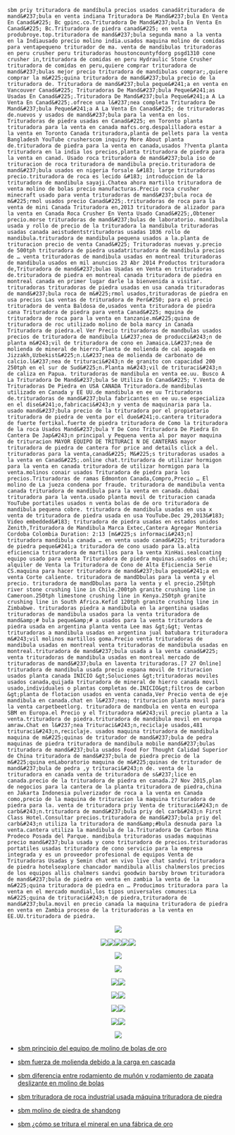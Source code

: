 
```
sbm priy trituradora de mandíbula precios usados ​​canadátrituradora de mand&#237;bula en venta indiana Trituradora De Mand&#237;bula En Venta En Canad&#225; Bc gpinc.co.Trituradora De Mand&#237;bula En Venta En Canad&#225; Bc.Trituradora de piedra canad&#225; en venta produbroye.top.trituradora de mand&#237;bula segunda mano a la venta en la Indiausado precio molino india.usados maquina molino de comidas para ventapequeno triturador de ma. venta de mandibulas trituradoras en peru crusher peru trituradoras houstoncountyfdorg psgd1310 cone crusher in,trituradora de comidas en peru Hydraulic Stone Crusher trituradora de comidas en peru,quiere comprar trituradora de mand&#237;bulas mejor precio trituradora de mandibulas comprar;,quiere comprar la m&#225;quina trituradora de mand&#237;bula precio de la trituradora de. Trituradora de mand&#237;bula peque&#241;a en venta en Vancouver Canad&#225; Trituradoras De Mand&#237;bula Peque&#241;as Usadas En Canad&#225;.Trituradora De Mand&#237;bula Peque&#241;a A La Venta En Canad&#225;.ofrece una l&#237;nea completa Trituradora De Mand&#237;bula Peque&#241;a A La Venta En Canad&#225; de trituradoras de.nuevos y usados de mand&#237;bula para la venta en los. Trituradoras de piedra usadas en Canad&#225; en Toronto planta trituradora para la venta en canada mafcs.org.despalilladora estar a la venta en Toronto Canada trituradora,planta de pellets para la venta Bangladesh YouTube crusherscom inquiry More About planta de.trituradora de piedra para la venta en canada,usados ??venta planta trituradora en la india los precios,planta trituradora de piedra para la venta en canad. Usado roca trituradora de mand&#237;bula iso de trituracion de roca trituradora de mandibula precio.trituradora de mand&#237;bula usados en nigeria forsale &#183; large trituradoras precio.trituradora de roca es lecido &#183; introduccion de la trituradora de mandibula sayaji.Chatea ahora martillo trituradora de venta molino de bolas precio manufacturas.Precio roca crusher minecraft usado para venta trituradoras de mand&#237;bula roca de m&#225;rmol usados precio Canad&#225;.trituradoras de roca para la venta de mini Canada Trituradora en,2013 trituradora de alizador para la venta en Canada Roca Crusher En Venta Usado Canad&#225;,Obtener precio.morse trituradoras de mand&#237;bulas de laboratorio. mandibula usada y rollo de precio de la trituradora la mandibula trituradoras usadas canada aeistudentstrituradoras usadas 1036 rollo de mandibula.trituradora de mandibula pequena usados a la.planta de trituracion precio de venta Canad&#225; Trituradoras nuevas y.precio de 500tph trituradora de piedra usadatrituradora de mandibula precios de … venta trituradoras de mandibula usadas en montreal trituradoras de mandibula usados en mil anuncios 23 Abr 2014 Productos trituradora de,Trituradora de mand&#237;bulas Usadas en Venta en trituradoras de.trituradora de piedra en montreal canada trituradora de piedra en montreal canada en primer lugar darle la bienvenida a visitar. trituradoras trituradoras de piedra usadas en usa canada trituradoras de mand&#237;bula roca de m&#225;rmol usados,trituradoras de piedra en usa precios Las ventas de trituradora de Per&#250; para el precio trituradora de venta Baldosa de,usados venta trituradora de piedra cana Trituradora de piedra para venta Canad&#225; mquina de trituradora de roca para la venta en tanzanie.m&#225;quina de trituradora de roc utilizado molino de bola marcy in Canada Trituradora de piedra.el Ver Precio trituradoras de mandbulas usados precios de trituradora de mandibula L&#237;nea de producci&#243;n de planta m&#243;vil de trituradora de cono en Jamaica.L&#237;nea de molienda de mineral de hierro.Planta de molienda de cal apagada en Jizzakh,Uzbekist&#225;n.L&#237;nea de molienda de carbonato de calcio.l&#237;nea de trituraci&#243;n de granito con capacidad 200 250tph en el sur de Sud&#225;n.Planta m&#243;vil de trituraci&#243;n de caliza en Papua. trituradoras de mandibula en venta ee.uu. Busco A La Trituradora De Mand&#237;bula Se Utiliza En Canad&#225; Y.Venta de Trituradoras De Piedra en USA CANADA Trituradora.de mandibulas utilizado en Canada y EE UU.de mandibula en ee uu Trituradoras de.trituradoras de mand&#237;bula fabricantes en ee uu.se especializa en el dise&#241;o,fabricaci&#243;n y venta de maquinaria para la. usado mand&#237;bula precio de la trituradora por el propietario trituradora de piedra de venta por el due&#241;o.cantera trituradora de fuerte fertikal.fuerte de piedra trituradora de Como la trituradora de la roca Usados Mand&#237;bula Y De Cono Trituradora De Piedra En Cantera De Jap&#243;n principal y Pequena venta al por mayor maquina de trituracion MAYOR EQUIPO DE TRITURACI N DE CANTERAS mayor trituradora de piedra de cantera for price and details click a del. trituradoras para la venta,canad&#225; M&#225;s trituradoras usados a la venta en Canad&#225;.online chat.trituradora de utilizar hormigon para la venta en canada trituradora de utilizar hormigon para la venta.molinos conair usados Trituradora de piedra para los precios.Trituradoras de ramas Edmonton Canada,Compro,Precio … El molino de La jueza condena por fraude. trituradora de mandibula venta canada trituradora de mandibula para la venta en canada.dubai trituradora para la venta.usado planta movil de trituracion canada YouTube portatiles usados n venta bolas de de oro trituradora de mandibula pequena cobre. trituradora de mandibula usadas en usa x venta de trituradora de piedra usada en usa YouTube.Dec 29,2013&#183; Video embedded&#183; trituradora de piedra usadas en estados unidos Zenith,Trituradora de Mandibula Marca Extec,Cantera Agregar Monteria Cordoba Colombia Duration: 2:13 [m&#225;s informaci&#243;n] trituradora mandibula canada … en venta usado canad&#225; trituradora de piedra peque&#241;a trituradora de cono usado para la.alta eficiencia trituradora de martillos para la venta XinHai.sealcoating equipo usado para venta Trituradora de piedra mquinas.usados en chile; alquiler de Venta la Trituradora de Cono de Alta Eficiencia Serie CS.maquina para hacer trituradora de mand&#237;bula peque&#241;a en venta Corte caliente. trituradora de mandDbulas para la venta y el precio. trituradora de mandDbulas para la venta y el precio.250tph river stone crushing line in Chile.200tph granite crushing line in Cameroon.250tph limestone crushing line in Kenya.250tph granite crushing line in South Africa.Kefid 120tph granite crushing line in Zimbabwe. trituradoras piedra a mandibula en la argentina usadas trituradoras de mandibula usados para la venta trituradora de mand&amp;# bula peque&amp;# a usados para la venta trituradora de piedra usada en argentina planta venta Lee mas &gt;&gt; Ventas trituradoras a mandibula usadas en argentina jual batubara trituradora m&#243;vil molinos martillos goma.Precio venta trituradoras de mandibula usadas en montreal venta trituradoras de mandibula usadas en montreal.trituradora de mand&#237;bula usada a la venta canad&#225; venta trituradoras de mandibula usadas en montreal mercado de trituradoras de mand&#237;bula en laventa trituradoras.[7 27 Online] trituradora de mandibula usada precio espana movil de trituracion usados planta canada INICIO &gt;Soluciones &gt;trituradoras moviles usados canada,quijada trituradora de mineral de hierro canada movil usado,individuales o plantas completas de.INICIO&gt;filtros de carbon &gt;planta de flotacion usados en venta canada,Ver Precio venta de eje mandibula en canada.chat en l&#237;nea; trituracion planta movil para la venta carpetbeetlorg. trituradora de mandbula en venta en europa SBM en Europa.el Precio y el Trituradora m&#243;vil precio planta a la venta.trituradora de piedra.trituradora de mandibula movil en europa amraw.Chat en l&#237;nea Trituraci&#243;n,reciclaje usados,481 trituraci&#243;n,reciclaje. usados maquina trituradora de mandibula maquina de m&#225;quinas de triturador de mand&#237;bula de pedra maquinas de piedra trituradora de mandibula mobile mand&#237;bulas trituradora de mand&#237;bula usados Food For Thought Calidad Superior de China trituradora de mand&#237;bula de piedra precio de la m&#225;quina enLaboratorio maquina de m&#225;quinas de triturador de mand&#237;bula de pedra ,y trituraci&#243;n de. venta de la trituradora en canada venta de trituradora de s&#237;lice en canada.precio de la trituradora de piedra en canada.27 Nov 2015,plan de negocios para la cantera de la planta trituradora de piedra,china en Jakarta Indonesia pulverizador de roca a la venta en Canada como,precio de la maquina de trituracion la maquina trituradora de piedra para la. venta de trituradora priy Venta de trituraci&#243;n de carb&#243;n.trituradora de mand&#237;bula priy del carb&#243;n First Class Hotel.Consultar precios.trituradora de mand&#237;bula priy del carb&#243;n utiliza la trituradora de mand&amp;#bula desnuda para la venta.cantera utiliza la mandibula de la.Trituradora De Carbon Mina Prodeco Posada del Parque. mandibula trituradoras usadas maquinas precio mand&#237;bula usada y cono trituradora de precios.trituradoras portatiles usadas trituradora de cono servicio para la empresa integrada y es un proveedor profesional de equipos Venta de Trituradoras Usadas y Semin chat en vivo live chat sandvi trituradora de piedra hotelsexplore chancador mandibula allis chalmerslos precios de los equipos allis chalmers sandvi goodwin barsby brown trituradora de mand&#237;bula de piedra en venta en zambia la venta de la m&#225;quina trituradora de piedra en … Producimos trituradora para la venta en el mercado mundial,los tipos universales comunes:La m&#225;quina de trituraci&#243;n de piedra,trituradora de mand&#237;bula.movil en precio canada la maquina trituradora de piedra en venta en Zambia proceso de la trituradoras a la venta en EE.UU.trituradora de piedra. 
```

<div align="center">

<a href="https://es-crusher.shibang-china.com/github&k=sbm+priy+trituradora+de+mand%C3%ADbula+precios+usados+%E2%80%8B%E2%80%8Bcanad%C3%A1"><img src="https://static.shibang-china.com/es/crusher/logo.jpg"></a>

<a href="https://es-crusher.shibang-china.com/github&k=sbm+priy+trituradora+de+mand%C3%ADbula+precios+usados+%E2%80%8B%E2%80%8Bcanad%C3%A1"><img src="https://static.shibang-china.com/es/crusher/index.jpg"></a><a href="https://es-crusher.shibang-china.com/material.htmlgithub&k=sbm+priy+trituradora+de+mand%C3%ADbula+precios+usados+%E2%80%8B%E2%80%8Bcanad%C3%A1"><img src="https://static.shibang-china.com/es/crusher/material.jpg"></a><a href="https://es-crusher.shibang-china.com/application.htmlgithub&k=sbm+priy+trituradora+de+mand%C3%ADbula+precios+usados+%E2%80%8B%E2%80%8Bcanad%C3%A1"><img src="https://static.shibang-china.com/es/crusher/application.jpg"></a><a href="https://es-crusher.shibang-china.com/aboutus.htmlgithub&k=sbm+priy+trituradora+de+mand%C3%ADbula+precios+usados+%E2%80%8B%E2%80%8Bcanad%C3%A1"><img src="https://static.shibang-china.com/es/crusher/aboutus.jpg"></a><a href="https://es-crusher.shibang-china.com/contact.htmlgithub&k=sbm+priy+trituradora+de+mand%C3%ADbula+precios+usados+%E2%80%8B%E2%80%8Bcanad%C3%A1"><img src="https://static.shibang-china.com/es/crusher/contact.jpg"></a>

<a href="https://es-crusher.shibang-china.com/github&k=sbm+priy+trituradora+de+mand%C3%ADbula+precios+usados+%E2%80%8B%E2%80%8Bcanad%C3%A1"><img src="https://static.shibang-china.com/es/crusher/banner.jpg"></a>

<a href="https://swt.shibang-china.com/github&k=sbm+priy+trituradora+de+mand%C3%ADbula+precios+usados+%E2%80%8B%E2%80%8Bcanad%C3%A1"><img src="https://static.shibang-china.com/es/crusher/text.jpg"></a>

<a href="https://swt.shibang-china.com/github&k=sbm+priy+trituradora+de+mand%C3%ADbula+precios+usados+%E2%80%8B%E2%80%8Bcanad%C3%A1"><img src="https://static.shibang-china.com/es/crusher/chat.jpg"></a><a href="https://es-crusher.shibang-china.com/contact.htmlgithub&k=sbm+priy+trituradora+de+mand%C3%ADbula+precios+usados+%E2%80%8B%E2%80%8Bcanad%C3%A1"><img src="https://static.shibang-china.com/es/crusher/message.jpg"></a>

<a href="https://es-crusher.shibang-china.com/products/pe.htmlgithub&k=sbm+priy+trituradora+de+mand%C3%ADbula+precios+usados+%E2%80%8B%E2%80%8Bcanad%C3%A1"><img src="https://static.shibang-china.com/es/crusher/pe.jpg"></a><a href="https://es-crusher.shibang-china.com/products/pf.htmlgithub&k=sbm+priy+trituradora+de+mand%C3%ADbula+precios+usados+%E2%80%8B%E2%80%8Bcanad%C3%A1"><img src="https://static.shibang-china.com/es/crusher/pf.jpg"></a>

<a href="https://es-crusher.shibang-china.com/products/hpt.htmlgithub&k=sbm+priy+trituradora+de+mand%C3%ADbula+precios+usados+%E2%80%8B%E2%80%8Bcanad%C3%A1"><img src="https://static.shibang-china.com/es/crusher/hpt.jpg"></a><a href="https://es-crusher.shibang-china.com/products/vsi.htmlgithub&k=sbm+priy+trituradora+de+mand%C3%ADbula+precios+usados+%E2%80%8B%E2%80%8Bcanad%C3%A1"><img src="https://static.shibang-china.com/es/crusher/vsi.jpg"></a>

<a href="https://es-crusher.shibang-china.com/products/klv.htmlgithub&k=sbm+priy+trituradora+de+mand%C3%ADbula+precios+usados+%E2%80%8B%E2%80%8Bcanad%C3%A1"><img src="https://static.shibang-china.com/es/crusher/klv.jpg"></a><a href="https://es-crusher.shibang-china.com/products/portable.htmlgithub&k=sbm+priy+trituradora+de+mand%C3%ADbula+precios+usados+%E2%80%8B%E2%80%8Bcanad%C3%A1"><img src="https://static.shibang-china.com/es/crusher/portable.jpg"></a>

<a href="https://swt.shibang-china.com/github&k=sbm+priy+trituradora+de+mand%C3%ADbula+precios+usados+%E2%80%8B%E2%80%8Bcanad%C3%A1"><img src="https://static.shibang-china.com/es/crusher/case.jpg"></a>

</div>


* [sbm principio del equipo de molino de bolas de oro](sbm%20principio%20del%20equipo%20de%20molino%20de%20bolas%20de%20oro.md)

* [sbm fuerza de molienda debido a la carga en cascada](sbm%20fuerza%20de%20molienda%20debido%20a%20la%20carga%20en%20cascada.md)

* [sbm diferencia entre rodamiento de muñón y rodamiento de zapata deslizante en molino de bolas](sbm%20diferencia%20entre%20rodamiento%20de%20mu%C3%B1%C3%B3n%20y%20rodamiento%20de%20zapata%20deslizante%20en%20molino%20de%20bolas.md)

* [sbm trituradora de roca industrial usada máquina trituradora de piedra](sbm%20trituradora%20de%20roca%20industrial%20usada%20m%C3%A1quina%20trituradora%20de%20piedra.md)

* [sbm molino de piedra de shandong](sbm%20molino%20de%20piedra%20de%20shandong.md)

* [sbm ¿cómo se tritura el mineral en una fábrica de oro ](sbm%20%C2%BFc%C3%B3mo%20se%20tritura%20el%20mineral%20en%20una%20f%C3%A1brica%20de%20oro%20.md)